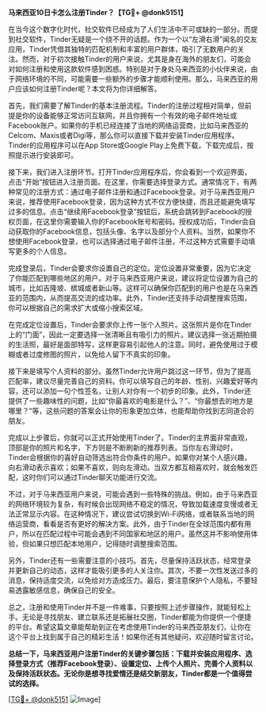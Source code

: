 **马来西亚10日卡怎么注册Tinder？【TG💪+ @donk5151】**

在当今这个数字化时代，社交软件已经成为了人们生活中不可或缺的一部分。而提到社交软件，Tinder无疑是一个绕不开的话题。作为一个以“左滑右滑”闻名的交友应用，Tinder凭借其独特的匹配机制和丰富的用户群体，吸引了无数用户的关注。然而，对于初次接触Tinder的用户来说，尤其是身在海外的朋友们，可能会对如何注册和使用这款软件感到困惑。特别是对于身处马来西亚的小伙伴来说，由于网络环境的不同，可能需要一些额外的步骤才能顺利使用。那么，马来西亚的用户应该如何注册Tinder呢？本文将为你详细解答。

首先，我们需要了解Tinder的基本注册流程。Tinder的注册过程相对简单，但前提是你的设备能够正常访问互联网，并且你拥有一个有效的电子邮件地址或Facebook账户。如果你的手机已经连接了当地的网络运营商，比如马来西亚的Celcom、Maxis或者Digi等，那么你可以直接下载并安装Tinder应用程序。Tinder的应用程序可以在App Store或Google Play上免费下载，下载完成后，按照提示进行安装即可。

接下来，我们进入注册环节。打开Tinder应用程序后，你会看到一个欢迎界面，点击“开始”按钮进入注册页面。在这里，你需要选择登录方式。通常情况下，有两种常见的注册方式：通过电子邮件注册和通过Facebook登录。对于马来西亚用户来说，推荐使用Facebook登录，因为这种方式不仅方便快捷，而且还能避免填写过多的信息。点击“继续用Facebook登录”按钮后，系统会跳转到Facebook的授权页面，在这里你需要输入你的Facebook账号和密码。授权成功后，Tinder会自动获取你的Facebook信息，包括头像、名字以及部分个人资料。当然，如果你不想使用Facebook登录，也可以选择通过电子邮件注册，不过这种方式需要手动填写更多的个人信息。

完成登录后，Tinder会要求你设置自己的定位。定位设置非常重要，因为它决定了你能匹配到哪些地区的用户。对于马来西亚用户来说，建议将定位设置为自己的城市，比如吉隆坡、槟城或者新山等。这样可以确保你匹配到的用户也是在马来西亚的范围内，从而提高交流的成功率。此外，Tinder还支持手动调整搜索范围，你可以根据自己的需求扩大或缩小搜索区域。

在完成定位设置后，Tinder会要求你上传一张个人照片。这张照片是你在Tinder上的“门面”，因此一定要选择一张清晰且有吸引力的照片。建议选择一张近期拍摄的生活照，最好是面部特写，这样更容易引起他人的注意。同时，避免使用过于模糊或者过度修图的照片，以免给人留下不真实的印象。

接下来是填写个人资料的部分。虽然Tinder允许用户跳过这一环节，但为了提高匹配率，建议尽量完善自己的资料。你可以填写自己的年龄、性别、兴趣爱好等内容，还可以添加一句个性签名，让别人对你有一个初步的印象。此外，Tinder还提供了一些趣味性的问题，比如“你最喜欢的电影是什么？”、“你最想去的地方是哪里？”等，这些问题的答案会让你的形象更加立体，也能帮助你找到志同道合的朋友。

完成以上步骤后，你就可以正式开始使用Tinder了。Tinder的主界面非常直观，顶部是你的照片和名字，下方则是不断刷新的推荐列表。当你左右滑动时，Tinder会根据你的喜好自动筛选出符合你条件的用户。如果你对某个人感兴趣，向右滑动表示喜欢；如果不喜欢，则向左滑动。当双方都互相喜欢时，就会触发匹配，这时你们可以通过Tinder聊天功能进行交流。

不过，对于马来西亚用户来说，可能会遇到一些特殊的挑战。例如，由于马来西亚的网络环境较为复杂，有时候会出现网络不稳定的情况，导致加载速度变慢或者无法正常显示内容。在这种情况下，建议尝试切换到Wi-Fi网络，或者联系当地的网络运营商，看看是否有更好的解决方案。此外，由于Tinder在全球范围内都有用户，所以在匹配过程中可能会遇到不同国家和地区的用户。虽然这并不影响使用体验，但如果只想匹配本地用户，记得随时调整搜索范围。

另外，Tinder还有一些需要注意的小技巧。首先，尽量保持活跃状态，经常登录并更新自己的动态，这样才能吸引更多的人关注你。其次，不要一次性发送过多的消息，保持适度交流，以免给对方造成压力。最后，要注意保护个人隐私，不要轻易透露敏感信息，确保自己的安全。

总之，注册和使用Tinder并不是一件难事，只要按照上述步骤操作，就能轻松上手。无论是寻找朋友、建立联系还是拓展社交圈，Tinder都能为你提供一个便捷的平台。希望这篇文章能帮助到正在考虑使用Tinder的马来西亚朋友们，让你在这个平台上找到属于自己的精彩生活！如果你还有其他疑问，欢迎随时留言讨论。

**总结一下，马来西亚用户注册Tinder的关键步骤包括：下载并安装应用程序、选择登录方式（推荐Facebook登录）、设置定位、上传个人照片、完善个人资料以及保持活跃状态。无论你是想寻找爱情还是结交新朋友，Tinder都是一个值得尝试的选择。**

[[TG💪+ @donk5151](https://t.me/s/donk5151) ![Image](https://i.postimg.cc/rwNCRYN7/Snipaste-2025-04-30-17-27-05.png)]